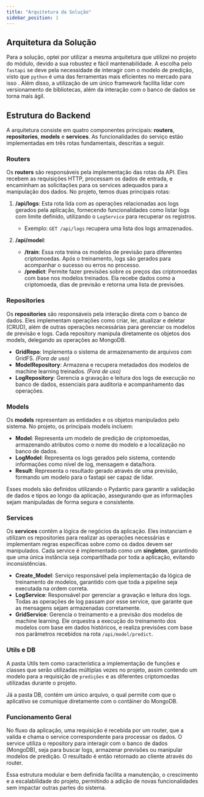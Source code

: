 ```yaml
---
title: "Arquitetura da Solução"
sidebar_position: 1
---
```


## Arquitetura da Solução

Para a solução, optei por utilizar a mesma arquitetura que utilizei no projeto do módulo, devido a sua robustez e fácil mantenabilidade. A escolha pelo `fastapi` se deve pela necessidade de interagir com o modelo de predição, visto que `python` é uma das ferramentas mais eficientes no mercado para isso . Além disso, a utilização de um único framework facilita lidar com versionamento de bibliotecas, além da interação com o banco de dados se torna mais ágil.

## Estrutura do Backend

A arquitetura consiste em quatro componentes principais: **routers**, **repositories**, **models** e **services**. As funcionalidades do serviço estão implementadas em três rotas fundamentais, descritas a seguir.

### Routers

Os **routers** são responsáveis pela implementação das rotas da API. Eles recebem as requisições HTTP, processam os dados de entrada, e encaminham as solicitações para os services adequados para a manipulação dos dados. No projeto, temos duas principais rotas:

1. **/api/logs**: Esta rota lida com as operações relacionadas aos logs gerados pela aplicação, fornecendo funcionalidades como listar logs com limite definido, utilizando o `LogService` para recuperar os registros.

   - Exemplo: `GET /api/logs` recupera uma lista dos logs armazenados.

2. **/api/model**:
   - **/train**: Essa rota treina os modelos de previsão para diferentes criptomoedas. Após o treinamento, logs são gerados para acompanhar o sucesso ou erros no processo.
   - **/predict**: Permite fazer previsões sobre os preços das criptomoedas com base nos modelos treinados. Ela recebe dados como a criptomoeda, dias de previsão e retorna uma lista de previsões.

### Repositories

Os **repositories** são responsáveis pela interação direta com o banco de dados. Eles implementam operações como criar, ler, atualizar e deletar (CRUD), além de outras operações necessárias para gerenciar os modelos de previsão e logs. Cada repository manipula diretamente os objetos dos models, delegando as operações ao MongoDB.

- **GridRepo**: Implementa o sistema de armazenamento de arquivos com GridFS. _(Fora de uso)_
- **ModelRepository**: Armazena e recupera metadados dos modelos de machine learning treinados. _(Fora de uso)_
- **LogRepository**: Gerencia a gravação e leitura dos logs de execução no banco de dados, essenciais para auditoria e acompanhamento das operações.

### Models

Os **models** representam as entidades e os objetos manipulados pelo sistema. No projeto, os principais models incluem:

- **Model**: Representa um modelo de predição de criptomoedas, armazenando atributos como o nome do modelo e a localização no banco de dados.
- **LogModel**: Representa os logs gerados pelo sistema, contendo informações como nível de log, mensagem e data/hora.
- **Result**: Representa o resultado gerado através de uma previsão, formando um modelo para o fastapi ser capaz de lidar.

Esses models são definidos utilizando o Pydantic para garantir a validação de dados e tipos ao longo da aplicação, assegurando que as informações sejam manipuladas de forma segura e consistente.

### Services

Os **services** contêm a lógica de negócios da aplicação. Eles instanciam e utilizam os repositories para realizar as operações necessárias e implementam regras específicas sobre como os dados devem ser manipulados. Cada service é implementado como um **singleton**, garantindo que uma única instância seja compartilhada por toda a aplicação, evitando inconsistências.

- **Create_Model**: Serviço responsável pela implementação da lógica de treinamento de modelos, garantido com que toda a pipeline seja executada na ordem correta.
- **LogService**: Responsável por gerenciar a gravação e leitura dos logs. Todas as operações de log passam por esse service, que garante que as mensagens sejam armazenadas corretamente.
- **GridService**: Gerencia o treinamento e a previsão dos modelos de machine learning. Ele orquestra a execução do treinamento dos modelos com base em dados históricos, e realiza previsões com base nos parâmetros recebidos na rota `/api/model/predict`.


### Utils e DB

A pasta Utils tem como característica a implementação de funções e classes que serão utilizadas múltiplas vezes no projeto, assim contendo um modelo para a requisição de `predições` e as diferentes criptomoedas utilizadas durante o projeto.

Já a pasta DB, contém um único arquivo, o qual permite com que o aplicativo se comunique diretamente com o contâiner do MongoDB.

### Funcionamento Geral

No fluxo da aplicação, uma requisição é recebida por um router, que a valida e chama o service correspondente para processar os dados. O service utiliza o repository para interagir com o banco de dados (MongoDB), seja para buscar logs, armazenar previsões ou manipular modelos de predição. O resultado é então retornado ao cliente através do router.

Essa estrutura modular e bem definida facilita a manutenção, o crescimento e a escalabilidade do projeto, permitindo a adição de novas funcionalidades sem impactar outras partes do sistema.
